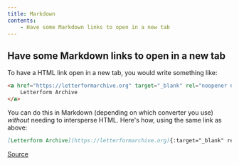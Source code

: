 ```yaml
---
title: Markdown
contents:
    - Have some Markdown links to open in a new tab
---
```


## Have some Markdown links to open in a new tab

To have a HTML link open in a new tab, you would write something like:

```html
<a href="https://letterformarchive.org" target="_blank" rel="noopener noreferrer">
    Letterform Archive
</a>
```

You can do this in Markdown (depending on which converter you use) _without_ needing to intersperse HTML. Here's how, using the same link as above:

```md
[Letterform Archive](https://letterformarchive.org){:target="_blank" rel="noopener noreferrer"}
```

[Source](https://michaelabrahamsen.com/posts/open-markdown-links-in-a-new-tab/)
